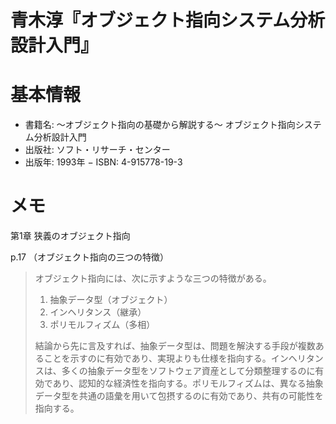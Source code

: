 青木淳『オブジェクト指向システム分析設計入門』
=============================================

# 基本情報

- 書籍名: 〜オブジェクト指向の基礎から解説する〜 オブジェクト指向システム分析設計入門
- 出版社: ソフト・リサーチ・センター
- 出版年: 1993年
− ISBN: 4-915778-19-3


# メモ

第1章 狭義のオブジェクト指向

p.17 （オブジェクト指向の三つの特徴）

> オブジェクト指向には、次に示すような三つの特徴がある。
> 
> 1. 抽象データ型（オブジェクト）
> 2. インヘリタンス（継承）
> 3. ポリモルフィズム（多相）
> 
> 結論から先に言及すれば、抽象データ型は、問題を解決する手段が複数あることを示すのに有効であり、実現よりも仕様を指向する。インヘリタンスは、多くの抽象データ型をソフトウェア資産として分類整理するのに有効であり、認知的な経済性を指向する。ポリモルフィズムは、異なる抽象データ型を共通の語彙を用いて包摂するのに有効であり、共有の可能性を指向する。


